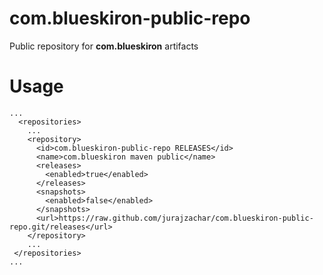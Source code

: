 # com.blueskiron-public-repo
Public repository for __com.blueskiron__ artifacts

# Usage

```
...
  <repositories>
    ...
    <repository>
      <id>com.blueskiron-public-repo RELEASES</id>
      <name>com.blueskiron maven public</name>
      <releases>
        <enabled>true</enabled>
      </releases>
      <snapshots>
        <enabled>false</enabled>
      </snapshots>
      <url>https://raw.github.com/jurajzachar/com.blueskiron-public-repo.git/releases</url>
    </repository>
    ...
 </repositories>
...
```
